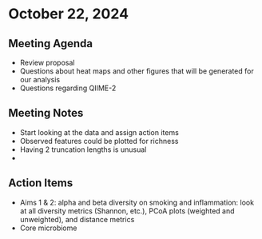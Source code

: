 # October 22, 2024

## Meeting Agenda
- Review proposal
- Questions about heat maps and other figures that will be generated for our analysis
- Questions regarding QIIME-2

## Meeting Notes
- Start looking at the data and assign action items
- Observed features could be plotted for richness
- Having 2 truncation lengths is unusual
- 

## Action Items
- Aims 1 & 2: alpha and beta diversity on smoking and inflammation: look at all diversity metrics (Shannon, etc.), PCoA plots (weighted and unweighted), and distance metrics 
- Core microbiome
